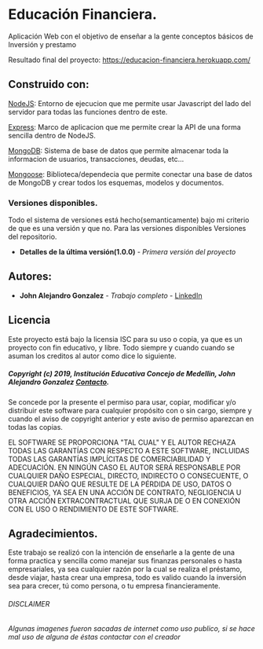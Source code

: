 # Educación Financiera.
Aplicación Web con el objetivo de enseñar a la gente conceptos básicos de Inversión y prestamo

Resultado final del proyecto: https://educacion-financiera.herokuapp.com/

## Construido con:

[NodeJS](https://nodejs.org/es/): Entorno de ejecucion que me permite usar Javascript del lado del servidor para todas las funciones dentro de este.

[Express](https://expressjs.com/): Marco de aplicacion que me permite crear la API de una forma sencilla dentro de NodeJS.

[MongoDB](https://www.mongodb.com/es): Sistema de base de datos que permite almacenar toda la informacion de usuarios, transacciones, deudas, etc...

[Mongoose](https://mongoosejs.com/): Biblioteca/dependecia que permite conectar una base de datos de MongoDB y crear todos los esquemas, modelos y documentos.

### Versiones disponibles.

Todo el sistema de versiones está hecho(semanticamente) bajo mi criterio de que es una versión y que no. Para las versiones disponibles Versiones del repositorio.
* **Detalles de la última versión(1.0.0)** - *Primera versión del proyecto*

## Autores:
* **John Alejandro Gonzalez** - *Trabajo completo* - [LinkedIn](https://www.linkedin.com/in/j84486b177/)
## Licencia
Este proyecto está bajo la licensia ISC para su uso o copia, ya que es un proyecto con fin educativo, y libre. Todo siempre y cuando cuando se asuman los creditos al autor como dice lo siguiente.

##### Copyright (c) 2019, Institución Educativa Concejo de Medellin, John Alejandro Gonzalez [Contacto](johnalejandrog.g4@gmail.com).

Se concede por la presente el permiso para usar, copiar, modificar y/o 
distribuir este software para cualquier propósito con o sin cargo, 
siempre y cuando el aviso de copyright anterior y este aviso de permiso 
aparezcan en todas las copias.

EL SOFTWARE SE PROPORCIONA "TAL CUAL" Y EL AUTOR RECHAZA TODAS LAS 
GARANTÍAS CON RESPECTO A ESTE SOFTWARE, INCLUIDAS TODAS LAS GARANTÍAS 
IMPLÍCITAS DE COMERCIABILIDAD Y ADECUACIÓN. EN NINGÚN CASO EL AUTOR SERÁ 
RESPONSABLE POR CUALQUIER DAÑO ESPECIAL, DIRECTO, INDIRECTO O CONSECUENTE, 
O CUALQUIER DAÑO QUE RESULTE DE LA PÉRDIDA DE USO, DATOS O BENEFICIOS, YA 
SEA EN UNA ACCIÓN DE CONTRATO, NEGLIGENCIA U OTRA ACCIÓN EXTRACONTRACTUAL
QUE SURJA DE O EN CONEXIÓN CON EL USO O RENDIMIENTO DE ESTE SOFTWARE.

## Agradecimientos.

Este trabajo se realizó con la intención de enseñarle a la gente  de una forma practica y sencilla como manejar sus finanzas personales o hasta empresariales, ya sea cualquier razón por la cual se realiza el préstamo, desde viajar, hasta crear una empresa, todo es valido cuando la inversión sea para crecer, tú como persona, o tu empresa financieramente.

###### DISCLAIMER

*Algunas imagenes fueron sacadas de internet como uso publico, si se hace mal uso de alguna de éstas contactar con el creador*